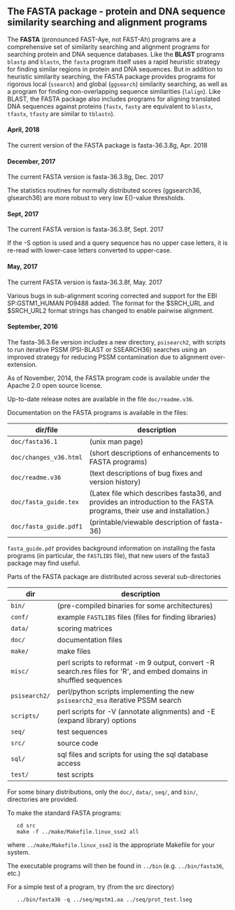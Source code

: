 
## The FASTA package - protein and DNA sequence similarity searching and alignment programs

The **FASTA** (pronounced FAST-Aye, not FAST-Ah) programs are a
comprehensive set of similarity searching and alignment programs for
searching protein and DNA sequence databases.  Like the **BLAST** programs `blastp` and `blastn`, the `fasta` program itself uses a rapid heuristic strategy for finding similar regions in protein and DNA sequences.  But in
addition to heuristic similarity searching, the FASTA package provides
programs for rigorous local (`ssearch`) and global (`ggsearch`)
similarity searching, as well as a program for finding non-overlapping
sequence similarities (`lalign`).  Like BLAST, the FASTA package also
includes programs for aligning translated DNA sequences against
proteins (`fastx`, `fasty` are equivalent to `blastx`, `tfastx`,
`tfasty` are similar to `tblastn`).

#### April, 2018
The current version of the FASTA package is fasta-36.3.8g, Apr. 2018

#### December, 2017
The current FASTA version is fasta-36.3.8g, Dec. 2017

The statistics routines for normally distributed scores (ggsearch36,
glsearch36) are more robust to very low E()-value thresholds.

#### Sept, 2017
The current FASTA version is fasta-36.3.8f, Sept. 2017

If the -S option is used and a query sequence has no upper case
letters, it is re-read with lower-case letters converted to upper-case.

#### May, 2017
The current FASTA version is fasta-36.3.8f, May. 2017

Various bugs in sub-alignment scoring corrected and support for the
EBI SP:GSTM1_HUMAN P09488 added.  The format for the $SRCH_URL and
$SRCH_URL2 format strings has changed to enable pairwise alignment.

#### September, 2016

The fasta-36.3.6e version includes a new directory, `psisearch2`, with
scripts to run iterative PSSM (PSI-BLAST or SSEARCH36) searches using
an improved strategy for reducing PSSM contamination due to alignment
over-extension.

As of November, 2014, the FASTA program code is available under the
Apache 2.0 open source license.

Up-to-date release notes are available in the file `doc/readme.v36`.

Documentation on the FASTA programs is available in the files:

dir/file | description
----------|------------
`doc/fasta36.1` | (unix man page)
`doc/changes_v36.html` | (short descriptions of enhancements to FASTA programs)
`doc/readme.v36` | (text descriptions of bug fixes and version history)
`doc/fasta_guide.tex` | (Latex file which describes fasta36, and provides an introduction to the FASTA programs, their use and installation.)
`doc/fasta_guide.pdf1` | (printable/viewable description of fasta-36)

`fasta_guide.pdf` provides background information on installing the
fasta programs (in particular, the `FASTLIBS` file), that new users of
the fasta3 package may find useful.

Parts of the FASTA package are distributed across several sub-directories

dir | description
----|------------
`bin/` | (pre-compiled binaries for some architectures)
`conf/` | example `FASTLIBS` files (files for finding libraries)
`data/` | scoring matrices
`doc/` | documentation files
`make/` | make files
`misc/` | perl scripts to reformat -m 9 output, convert -R search.res files for 'R', and embed domains in shuffled sequences
`psisearch2/` | perl/python scripts implementing the new `psisearch2_msa` iterative PSSM search
`scripts/` |  perl scripts for -V (annotate alignments) and -E (expand library) options
`seq/` | test sequences
`src/` | source code
`sql/` | sql files and scripts for using the sql database access
`test/` | test scripts

For some binary distributions, only the `doc/`, `data/`, `seq/`, and `bin/`,
directories are provided.

To make the standard FASTA programs:
```
   cd src
   make -f ../make/Makefile.linux_sse2 all
```
where `../make/Makefile.linux_sse2` is the appropriate Makefile for your system. 

The executable programs will then be found in `../bin`
(e.g. `../bin/fasta36`, etc.)

For a simple test of a program, try (from the src directory)
```
   ../bin/fasta36 -q ../seq/mgstm1.aa ../seq/prot_test.lseg
```

